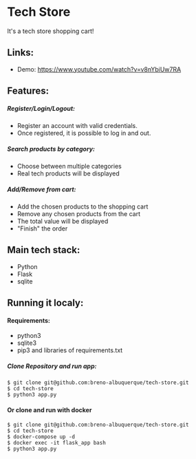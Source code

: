 # Tech Store

It's a tech store shopping cart! 

## Links:

* Demo: https://www.youtube.com/watch?v=v8nYbiUw7RA

## Features:

##### Register/Login/Logout:
  - Register an account with valid credentials.
  - Once registered, it is possible to log in and out.

##### Search products by category:
  - Choose between multiple categories
  - Real tech products will be displayed

##### Add/Remove from cart:
  - Add the chosen products to the shopping cart
  - Remove any chosen products from the cart
  - The total value will be displayed
  - "Finish" the order

## Main tech stack:

  * Python
  * Flask
  * sqlite
  
## Running it localy:

#### Requirements:

  - python3
  - sqlite3
  - pip3 and libraries of requirements.txt

##### Clone Repository and run app:

```
$ git clone git@github.com:breno-albuquerque/tech-store.git
$ cd tech-store
$ python3 app.py
```
#### Or clone and run with docker

```
$ git clone git@github.com:breno-albuquerque/tech-store.git
$ cd tech-store
$ docker-compose up -d
$ docker exec -it flask_app bash
$ python3 app.py
```